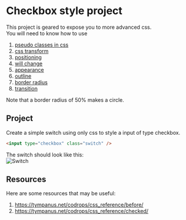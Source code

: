 # Checkbox style project
This project is geared to expose you to more advanced css.  
You will need to know how to use 

1. [pseudo classes in css](https://developer.mozilla.org/en-US/docs/Web/CSS/Pseudo-classes)
1. [css transform](https://developer.mozilla.org/en-US/docs/Web/CSS/transform)
1. [positioning](https://developer.mozilla.org/en-US/docs/Web/CSS/position)
1. [will change](https://developer.mozilla.org/en-US/docs/Web/CSS/will-change)
1. [appearance](https://css-tricks.com/almanac/properties/a/appearance/)
1. [outline](https://developer.mozilla.org/en-US/docs/Web/CSS/outline)
1. [border radius](https://developer.mozilla.org/en-US/docs/Web/CSS/border-radius)
1. [transition](https://developer.mozilla.org/en-US/docs/Web/CSS/CSS_Transitions/Using_CSS_transitions)

Note that a border radius of 50% makes a circle.

## Project 
Create a simple switch using only css to style a input of type checkbox.

```html
<input type="checkbox" class="switch" />
```

The switch should look like this:  
![Switch](http://www.scriptism.com/wp-content/uploads/ios-style-switch-button-using-css3-and-jquery.png)

## Resources
Here are some resources that may be useful:

1. https://tympanus.net/codrops/css_reference/before/
1. https://tympanus.net/codrops/css_reference/checked/
